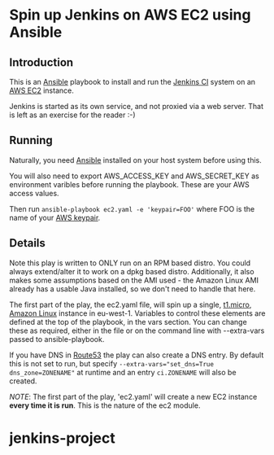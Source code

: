 # Spin up Jenkins on AWS EC2 using Ansible

## Introduction

This is an [Ansible](http://ansibleworks.com) playbook to install and run the
[Jenkins CI](http://jenkins-ci.org/) system on an 
[AWS EC2](http://aws.amazon.com/ec2) instance.

Jenkins is started as its own service, and not proxied via a web server. That
is left as an exercise for the reader :-)

## Running

Naturally, you need [Ansible](http://ansibleworks.com) installed on your
host system before using this.

You will also need to export AWS_ACCESS_KEY and AWS_SECRET_KEY as environment
varibles before running the playbook. These are your AWS access values.

Then run ``ansible-playbook ec2.yaml -e 'keypair=FOO'`` where FOO is the name of your [AWS keypair](http://docs.aws.amazon.com/AWSEC2/latest/UserGuide/ec2-key-pairs.html).

## Details

Note this play is written to ONLY run on an RPM based distro. You could always
extend/alter it to work on a dpkg based distro. Additionally, it also makes
some assumptions based on the AMI used - the Amazon Linux AMI already has a
usable Java installed, so we don't need to handle that here.

The first part of the play, the ec2.yaml file, will spin up a single, 
[t1.micro](http://aws.amazon.com/ec2/instance-types/#instance-details),
[Amazon Linux](http://aws.amazon.com/amazon-linux-ami/) instance in eu-west-1.
Variables to control these elements are defined at the top of the playbook, in
the vars section. You can change these as required, either in the file or on
the command line with --extra-vars passed to ansible-playbook.

If you have DNS in [Route53](http://aws.amazon.com/route53/) the play can also
create a DNS entry. By default this is not set to run, but specify
``--extra-vars="set_dns=True dns_zone=ZONENAME"`` at runtime and an entry
``ci.ZONENAME`` will also be created.

*NOTE*: The first part of the play, 'ec2.yaml' will create a new EC2 instance
**every time it is run**. This is the nature of the ec2 module.


# jenkins-project
